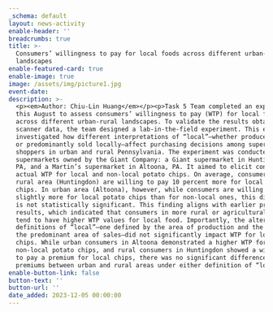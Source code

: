 ```yaml
---
_schema: default
layout: news-activity
enable-header: ''
breadcrumbs: true
title: >-
  Consumers’ willingness to pay for local foods across different urban-rural
  landscapes
enable-featured-card: true
enable-image: true
image: /assets/img/picture1.jpg
event-date:
description: >-
  <p><em>Author: Chiu-Lin Huang</em></p><p>Task 5 Team completed an experiment
  this August to assess consumers’ willingness to pay (WTP) for local foods
  across different urban-rural landscapes. To validate the results obtained from
  scanner data, the team designed a lab-in-the-field experiment. This experiment
  investigated how different interpretations of “local”—whether produced locally
  or predominantly sold locally—affect purchasing decisions among supermarket
  shoppers in urban and rural Pennsylvania. The experiment was conducted at two
  supermarkets owned by the Giant Company: a Giant supermarket in Huntingdon,
  PA, and a Martin’s supermarket in Altoona, PA. It aimed to elicit consumers’
  actual WTP for local and non-local potato chips. On average, consumers in
  rural area (Huntingdon) are willing to pay 10 percent more for local potato
  chips. In urban area (Altoona), however, while consumers are willing to pay
  slightly more for local potato chips than for non-local ones, this difference
  is not statistically significant. This finding aligns with earlier project
  results, which indicated that consumers in more rural or agricultural areas
  tend to have higher WTP values for local food. Importantly, the alternative
  definitions of “local”—one defined by the area of production and the other by
  the predominant area of sales—did not significantly impact WTP for local
  chips. While urban consumers in Altoona demonstrated a higher WTP for
  non-local potato chips, and rural consumers in Huntingdon showed a willingness
  to pay a premium for local chips, there was no significant difference in local
  premiums between urban and rural areas under either definition of “local.”</p>
enable-button-link: false
button-text: ''
button-url: ''
date_added: 2023-12-05 00:00:00
---
```

